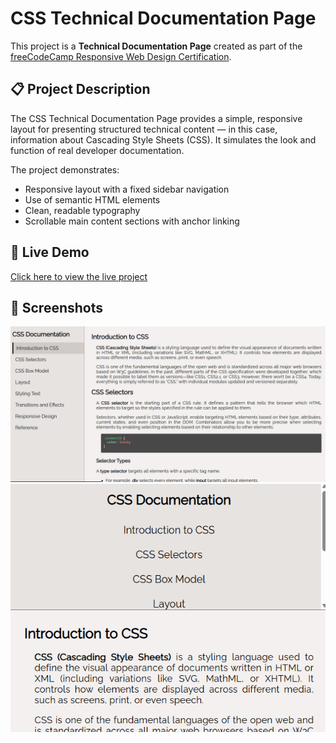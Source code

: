 # CSS Technical Documentation Page

This project is a **Technical Documentation Page** created as part of the [freeCodeCamp Responsive Web Design Certification](https://www.freecodecamp.org/learn/2022/responsive-web-design/).

## 📋 Project Description

The CSS Technical Documentation Page provides a simple, responsive layout for presenting structured technical content — in this case, information about Cascading Style Sheets (CSS). It simulates the look and function of real developer documentation.

The project demonstrates:
- Responsive layout with a fixed sidebar navigation
- Use of semantic HTML elements
- Clean, readable typography
- Scrollable main content sections with anchor linking

## 🚀 Live Demo

[Click here to view the live project](https://moagi-t.github.io/technical-documentation/)  

## 📸 Screenshots

![Screenshot-1](Screenshots/css-doc-1.png)
![Screenshot-2](Screenshots/css-doc-2.png)